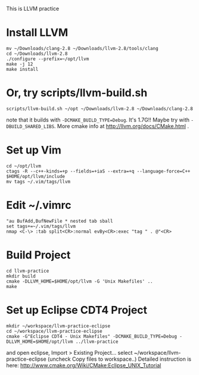 This is LLVM practice

# Install LLVM

    mv ~/Downloads/clang-2.8 ~/Downloads/llvm-2.8/tools/clang
    cd ~/Downloads/llvm-2.8
    ./configure --prefix=~/opt/llvm
    make -j 12
    make install

# Or, try scripts/llvm-build.sh

    scripts/llvm-build.sh ~/opt ~/Downloads/llvm-2.8 ~/Downloads/clang-2.8

note that it builds with `-DCMAKE_BUILD_TYPE=Debug`. It's 1.7G!!
Maybe try with `-DBUILD_SHARED_LIBS`.
More cmake info at http://llvm.org/docs/CMake.html .

# Set up Vim

    cd ~/opt/llvm
    ctags -R --c++-kinds=+p --fields=+iaS --extra=+q --language-force=C++ $HOME/opt/llvm/include
    mv tags ~/.vim/tags/llvm

# Edit ~/.vimrc

    "au BufAdd,BufNewFile * nested tab sball
    set tags+=~/.vim/tags/llvm
    nmap <C-\> :tab split<CR>:normal evBy<CR>:exec "tag " . @"<CR>

# Build Project

    cd llvm-practice
    mkdir build
    cmake -DLLVM_HOME=$HOME/opt/llvm -G 'Unix Makefiles' ..
    make

# Set up Eclipse CDT4 Project

    mkdir ~/workspace/llvm-practice-eclipse
    cd ~/workspace/llvm-practice-eclipse
    cmake -G"Eclipse CDT4 - Unix Makefiles" -DCMAKE_BUILD_TYPE=Debug -DLLVM_HOME=$HOME/opt/llvm ../llvm-practice

and open eclipse, Import > Existing Project... select ~/workspace/llvm-practice-eclipse
(uncheck Copy files to workspace..)
Detailed instruction is here: http://www.cmake.org/Wiki/CMake:Eclipse_UNIX_Tutorial

